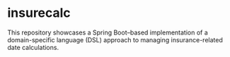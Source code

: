 # insurecalc
This repository showcases a Spring Boot–based implementation of a domain-specific language (DSL) approach to managing insurance-related date calculations.
